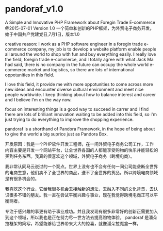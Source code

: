 # pandoraf_v1.0
A Simple and Innovative PHP Framework about Foregin Trade E-commerce @2015-07-01 Version 1.0 
一个简单和创新的PHP框架，为外贸电子商务开发， 始于中国共产党建党日,7月1日，版本1.0


creative reason: I work as a PHP software engineer in a foregin trade e-commerce company, my job is to develop a website platform enable people all around the world to shop with fun and  buy everything easily. I really love the field, foregin trade e-commerce, and I totally agree with what Jack Ma had said, there is no company in the future can  occupy the whole world e-commerce market and logistics, so there are lots of international oppotunities in this field. 

I love this field, it provide me with more oppotunities to come across more new ideas and encounter diverse cultural environment and meet nice people worldwide. I keep thinking about how to balance interest and career and I believe I'm on the way now. 

focus on interesting things is a good way to succeed in carrer and I find there are lots of brilliant innovation waiting to be added into this field, so I'm just trying to do everything to improve the shopping experience. 
 
pandoraf is a shorthand of Pandora Framework, in the hope of being about to give the world a big suprice just as Pandora Box. 
  
开发原因：我是一个PHP软件开发工程师，在一间外贸电子商务公司工作，工作内容主要是开发一个网站平台，让全世界各国的人都能享受购物的快乐并能轻松的买到任务东西。我真的很喜欢这个领域，外贸电子商务（跨境电商）。

我非常认同马云说过的一个观点。世界上没有也不会有任何一间公司能垄断全世界的电商生意，他们卖不了全世界的商品，送不了全世界的货品。所以跨境电商领域是有很多机会的。

我喜欢这个行业，它给我很多机会去接触新的想法，去融入不同的文化背景，去认识很多不错的朋友。我一直在尝试平衡兴趣与事业，现在我觉得跨境电商正可以平衡两者。

专注于感兴趣的事更有助于事业成功。并且我发现有很多非常好的创新正需要加入到这个领域，所以我也是正在努力尽一世方法去提高购物体验。
pandoraf 是潘朵拉框架的简写，希望能够给世界带来大大的惊喜，就像潘朵拉魔盒一样。
